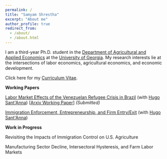 ```yaml
---
permalink: /
title: "Samyam Shrestha"
excerpt: "About me"
author_profile: true
redirect_from: 
  - /about/
  - /about.html
---
```


I am a third-year Ph.D. student in the [Department of Agricultural and Applied Economics](https://agecon.uga.edu/) at the [University of Georgia](https://uga.edu). My research interests lie at the intersections of labor economics, agricultural economics, and economic development.

Click here for my [Curriculum Vitae](https://shsamyam.github.io/files/CV.pdf).


**Working Papers**

[Labor Market Effects of the Venezuelan Refugee Crisis in Brazil](https://shsamyam.github.io/files/SantAnnaShrestha2023.pdf) (with [Hugo Sant'Anna](https://hsantanna.org/)) [[Arxiv Working Paper](https://arxiv.org/abs/2302.04201)] *(Submitted)*

[Immigration Enforcement, Entrepreneurship, and Firm Entry/Exit](https://shsamyam.github.io/files/ShresthaSantAnna2023.pdf) (with [Hugo Sant'Anna](https://hsantanna.org/))

**Work in Progress**

Revisiting the Impacts of Immigration Control on U.S. Agriculture

Manufacturing Sector Decline, Intersectoral Hysteresis, and Farm Labor Markets
